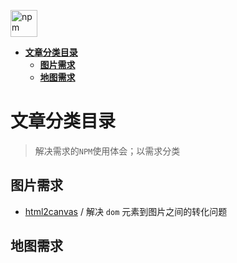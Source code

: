 <img src="https://raw.githubusercontent.com/JiangWeixian/JS-Tips/master/img/npm.png" height="43px" alt="npm"></img> 

<!-- TOC -->

- [**文章分类目录**](#文章分类目录)
  - [**图片需求**](#图片需求)
  - [**地图需求**](#地图需求)

<!-- /TOC -->

# **文章分类目录**
> 解决需求的`NPM`使用体会；以需求分类

## **图片需求**

* [html2canvas]() / 解决 `dom` 元素到图片之间的转化问题

## **地图需求**
